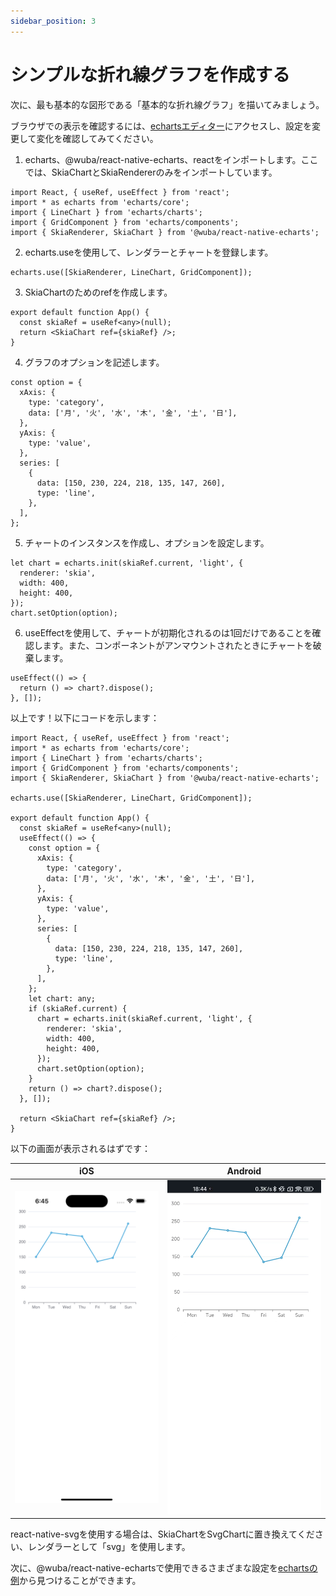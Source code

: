 ```yaml
---
sidebar_position: 3
---
```


# シンプルな折れ線グラフを作成する

次に、最も基本的な図形である「基本的な折れ線グラフ」を描いてみましょう。

ブラウザでの表示を確認するには、[echartsエディター](https://echarts.apache.org/examples/en/editor.html?c=line-simple)にアクセスし、設定を変更して変化を確認してみてください。

1. echarts、@wuba/react-native-echarts、reactをインポートします。ここでは、SkiaChartとSkiaRendererのみをインポートしています。

```tsx
import React, { useRef, useEffect } from 'react';
import * as echarts from 'echarts/core';
import { LineChart } from 'echarts/charts';
import { GridComponent } from 'echarts/components';
import { SkiaRenderer, SkiaChart } from '@wuba/react-native-echarts';
```

2. echarts.useを使用して、レンダラーとチャートを登録します。

```tsx
echarts.use([SkiaRenderer, LineChart, GridComponent]);
```

3. SkiaChartのためのrefを作成します。

```tsx
export default function App() {
  const skiaRef = useRef<any>(null);
  return <SkiaChart ref={skiaRef} />;
}
```

4. グラフのオプションを記述します。

```tsx
const option = {
  xAxis: {
    type: 'category',
    data: ['月', '火', '水', '木', '金', '土', '日'],
  },
  yAxis: {
    type: 'value',
  },
  series: [
    {
      data: [150, 230, 224, 218, 135, 147, 260],
      type: 'line',
    },
  ],
};
```

5. チャートのインスタンスを作成し、オプションを設定します。

```tsx
let chart = echarts.init(skiaRef.current, 'light', {
  renderer: 'skia',
  width: 400,
  height: 400,
});
chart.setOption(option);
```

6. useEffectを使用して、チャートが初期化されるのは1回だけであることを確認します。また、コンポーネントがアンマウントされたときにチャートを破棄します。

```tsx
useEffect(() => {
  return () => chart?.dispose();
}, []);
```

以上です！以下にコードを示します：

```tsx
import React, { useRef, useEffect } from 'react';
import * as echarts from 'echarts/core';
import { LineChart } from 'echarts/charts';
import { GridComponent } from 'echarts/components';
import { SkiaRenderer, SkiaChart } from '@wuba/react-native-echarts';

echarts.use([SkiaRenderer, LineChart, GridComponent]);

export default function App() {
  const skiaRef = useRef<any>(null);
  useEffect(() => {
    const option = {
      xAxis: {
        type: 'category',
        data: ['月', '火', '水', '木', '金', '土', '日'],
      },
      yAxis: {
        type: 'value',
      },
      series: [
        {
          data: [150, 230, 224, 218, 135, 147, 260],
          type: 'line',
        },
      ],
    };
    let chart: any;
    if (skiaRef.current) {
      chart = echarts.init(skiaRef.current, 'light', {
        renderer: 'skia',
        width: 400,
        height: 400,
      });
      chart.setOption(option);
    }
    return () => chart?.dispose();
  }, []);

  return <SkiaChart ref={skiaRef} />;
}
```

以下の画面が表示されるはずです：

| iOS | Android |
| --- | --- |
| ![ios](./ios-line.png) | ![android](./android-line.jpg) |

react-native-svgを使用する場合は、SkiaChartをSvgChartに置き換えてください、レンダラーとして「svg」を使用します。

次に、@wuba/react-native-echartsで使用できるさまざまな設定を[echartsの例](https://echarts.apache.org/examples/en/index.html)から見つけることができます。